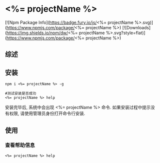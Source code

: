 # <%= projectName %>

[![Npm Package Info](https://badge.fury.io/js/<%= projectName %>.svg)](https://www.npmjs.com/package/<%= projectName %>) [![Downloads](https://img.shields.io/npm/dw/<%= projectName %>.svg?style=flat)](https://www.npmjs.com/package/<%= projectName %>)

## 综述

## 安装

```shell
npm i <%= projectName %> -g

#测试安装是否成功
<%= projectName %> help
```

安装完毕后, 系统中会出现 <%= projectName %> 命令. 如果安装过程中提示没有权限, 请使用管理员身份打开命令行安装.

## 使用

### 查看帮助信息

```shell
<%= projectName %> help
```
